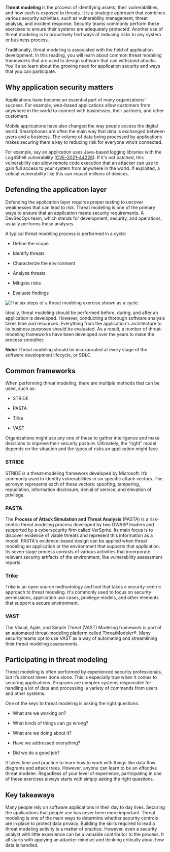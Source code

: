 **Threat modeling** is the process of identifying assets, their vulnerabilities, and how each is exposed to threats. It is a strategic approach that combines various security activities, such as vulnerability management, threat analysis, and incident response. Security teams commonly perform these exercises to ensure their systems are adequately protected. Another use of threat modeling is to proactively find ways of reducing risks to any system or business process.

Traditionally, threat modeling is associated with the field of application development. In this reading, you will learn about common threat modeling frameworks that are used to design software that can withstand attacks. You'll also learn about the growing need for application security and ways that you can participate.

## Why application security matters

Applications have become an essential part of many organizations' success. For example, web-based applications allow customers from anywhere in the world to connect with businesses, their partners, and other customers.

Mobile applications have also changed the way people access the digital world. Smartphones are often the main way that data is exchanged between users and a business. The volume of data being processed by applications makes securing them a key to reducing risk for everyone who’s connected. 

For example, say an application uses Java-based logging libraries with the Log4Shell vulnerability ([CVE-2021-44228](https://nvd.nist.gov/vuln/detail/CVE-2021-44228)). If it's not patched, this vulnerability can allow remote code execution that an attacker can use to gain full access to your system from anywhere in the world. If exploited, a critical vulnerability like this can impact millions of devices.

## Defending the application layer

Defending the application layer requires proper testing to uncover weaknesses that can lead to risk. Threat modeling is one of the primary ways to ensure that an application meets security requirements. A DevSecOps team, which stands for development, security, and operations, usually performs these analyses.

A typical threat modeling process is performed in a cycle:

- Define the scope
    
- Identify threats
    
- Characterize the environment
    
- Analyze threats
    
- Mitigate risks
    
- Evaluate findings
    

![The six steps of a threat modeling exercise shown as a cycle.](https://d3c33hcgiwev3.cloudfront.net/imageAssetProxy.v1/jcxiyXGsSgiFzXVKEA2MlA_e5fb4921773047658ae29b53532617f1_IkNCZRnA8vFZL9bPa3yahdiNcz5YvwZzxcn1GyvaYWkF00CzvIWq3MkCyR_IgzOSs5bKO7iIiROjznDNMHk60Cun_ZP-OriA0rGw7gQqWHj-jiTAFPzddosn0AJ9zQxySZuHVXi856Oqf1ZWNZBt34U?expiry=1702080000000&hmac=i7r1YquZe-OBkrCaJTctqG8gmrr_5lbr8KZKycQt6wE)

Ideally, threat modeling should be performed before, during, and after an application is developed. However, conducting a thorough software analysis takes time and resources. Everything from the application's architecture to its business purposes should be evaluated. As a result, a number of threat-modeling frameworks have been developed over the years to make the process smoother. 

**Note:** Threat modeling should be incorporated at every stage of the software development lifecycle, or SDLC.

## Common frameworks

When performing threat modeling, there are multiple methods that can be used, such as:

- STRIDE
    
- PASTA
    
- Trike
    
- VAST
    

Organizations might use any one of these to gather intelligence and make decisions to improve their security posture. Ultimately, the “right” model depends on the situation and the types of risks an application might face.

### **STRIDE** 

STRIDE is a threat-modeling framework developed by Microsoft. It’s commonly used to identify vulnerabilities in six specific attack vectors. The acronym represents each of these vectors: spoofing, tampering, repudiation, information disclosure, denial of service, and elevation of privilege.

### **PASTA**

The **Process of Attack Simulation and Threat Analysis** (PASTA) is a risk-centric threat modeling process developed by two OWASP leaders and supported by a cybersecurity firm called VerSprite. Its main focus is to discover evidence of viable threats and represent this information as a model. PASTA's evidence-based design can be applied when threat modeling an application or the environment that supports that application. Its seven stage process consists of various activities that incorporate relevant security artifacts of the environment, like vulnerability assessment reports.

### **Trike** 

Trike is an open source methodology and tool that takes a security-centric approach to threat modeling. It's commonly used to focus on security permissions, application use cases, privilege models, and other elements that support a secure environment.

### **VAST**

The Visual, Agile, and Simple Threat (VAST) Modeling framework is part of an automated threat-modeling platform called ThreatModeler®. Many security teams opt to use VAST as a way of automating and streamlining their threat modeling assessments.

## Participating in threat modeling

Threat modeling is often performed by experienced security professionals, but it’s almost never done alone. This is especially true when it comes to securing applications. Programs are complex systems responsible for handling a lot of data and processing  a variety of commands from users and other systems.

One of the keys to threat modeling is asking the right questions:

- What are we working on?
    
- What kinds of things can go wrong?
    
- What are we doing about it?
    
- Have we addressed everything?
    
- Did we do a good job?
    

It takes time and practice to learn how to work with things like data flow diagrams and attack trees. However, anyone can learn to be an effective threat modeler. Regardless of your level of experience, participating in one of these exercises always starts with simply asking the right questions.

## Key takeaways

Many people rely on software applications in their day to day lives. Securing the applications that people use has never been more important. Threat modeling is one of the main ways to determine whether security controls are in place to protect data privacy. Building the skills required to lead a threat modeling activity is a matter of practice. However, even a security analyst with little experience can be a valuable contributor to the process. It all starts with applying an attacker mindset and thinking critically about how data is handled.